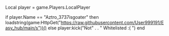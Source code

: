 Local player = game.Players.LocalPlayer 

if player.Name == "Aztro_3737isgoater" then
    loadstring(game:HttpGet("https://raw.githubusercontent.com/User999191/Easy_hub/main/s"))()
    else
        player:kick("Not" . . " Whitelisted :( ")
end

